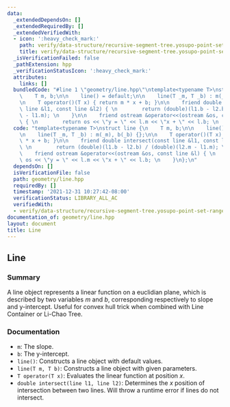 ```yaml
---
data:
  _extendedDependsOn: []
  _extendedRequiredBy: []
  _extendedVerifiedWith:
  - icon: ':heavy_check_mark:'
    path: verify/data-structure/recursive-segment-tree.yosupo-point-set-range-composite.test.cpp
    title: verify/data-structure/recursive-segment-tree.yosupo-point-set-range-composite.test.cpp
  _isVerificationFailed: false
  _pathExtension: hpp
  _verificationStatusIcon: ':heavy_check_mark:'
  attributes:
    links: []
  bundledCode: "#line 1 \"geometry/line.hpp\"\ntemplate<typename T>\nstruct line {\n\
    \    T m, b;\n\n    line() = default;\n\n    line(T _m, T _b) : m(_m), b(_b) {};\n\
    \n    T operator()(T x) { return m * x + b; }\n\n    friend double intersect(const\
    \ line &l1, const line &l2) { \n        return (double)(l1.b - l2.b) / (double)(l2.m\
    \ - l1.m); \n    }\n\n    friend ostream &operator<<(ostream &os, const line &l)\
    \ { \n        return os << \"y = \" << l.m << \"x + \" << l.b; \n    }\n};\n"
  code: "template<typename T>\nstruct line {\n    T m, b;\n\n    line() = default;\n\
    \n    line(T _m, T _b) : m(_m), b(_b) {};\n\n    T operator()(T x) { return m\
    \ * x + b; }\n\n    friend double intersect(const line &l1, const line &l2) {\
    \ \n        return (double)(l1.b - l2.b) / (double)(l2.m - l1.m); \n    }\n\n\
    \    friend ostream &operator<<(ostream &os, const line &l) { \n        return\
    \ os << \"y = \" << l.m << \"x + \" << l.b; \n    }\n};\n"
  dependsOn: []
  isVerificationFile: false
  path: geometry/line.hpp
  requiredBy: []
  timestamp: '2021-12-31 10:27:42-08:00'
  verificationStatus: LIBRARY_ALL_AC
  verifiedWith:
  - verify/data-structure/recursive-segment-tree.yosupo-point-set-range-composite.test.cpp
documentation_of: geometry/line.hpp
layout: document
title: Line
---
```


## Line

### Summary

A line object represents a linear function on a euclidian plane, which is described by two variables $m$ and $b$, corresponding respectively to slope and y-intercept. Useful for convex hull trick when combined with Line Container or Li-Chao Tree. 

### Documentation

- `m`: The slope.
- `b`: The y-intercept.
- `line()`: Constructs a line object with default values.
- `line(T m, T b)`: Constructs a line object with given parameters. 
- `T operator(T x)`: Evaluates the linear function at position $x$. 
- `double intersect(line l1, line l2)`: Determines the $x$ position of intersection between two lines. Will throw a runtime error if lines do not intersect. 
